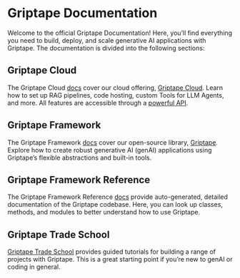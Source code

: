 # Griptape Documentation

Welcome to the official Griptape Documentation!
Here, you’ll find everything you need to build, deploy, and scale generative AI applications with Griptape.
The documentation is divided into the following sections:

## Griptape Cloud

The Griptape Cloud [docs](griptape-cloud/index.md) cover our cloud offering, [Griptape Cloud](https://www.griptape.ai/cloud).
Learn how to set up RAG pipelines, code hosting, custom Tools for LLM Agents, and more. All features are accessible through a [powerful API](./griptape-cloud/api/api-reference.md).

## Griptape Framework

The Griptape Framework [docs](griptape-framework/index.md) cover our open-source library, [Griptape](https://github.com/griptape-ai/griptape).
Explore how to create robust generative AI (genAI) applications using Griptape’s flexible abstractions and built-in tools.

## Griptape Framework Reference

The Griptape Framework Reference [docs](reference/griptape/index.md) provide auto-generated, detailed documentation of the Griptape codebase.
Here, you can look up classes, methods, and modules to better understand how to use Griptape.

## Griptape Trade School

[Griptape Trade School](https://learn.griptape.ai) provides guided tutorials for building a range of projects with Griptape.
This is a great starting point if you’re new to genAI or coding in general.
